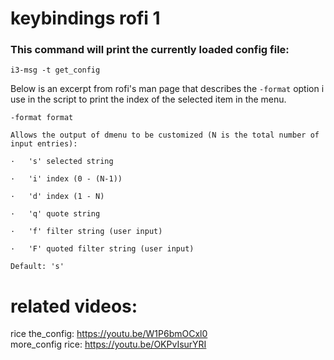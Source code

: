 # keybindings rofi 1

### This command will print the currently loaded config file:
`i3-msg -t get_config`


Below is an excerpt from rofi's man page that describes the `-format` option i use in the script to print the index of the selected item in the menu.  

``` text
-format format

Allows the output of dmenu to be customized (N is the total number of input entries):

·   's' selected string

·   'i' index (0 - (N-1))

·   'd' index (1 - N)

·   'q' quote string

·   'f' filter string (user input)

·   'F' quoted filter string (user input)

Default: 's'
```

# related videos:

rice the_config: https://youtu.be/W1P6bmOCxl0  
more_config rice: https://youtu.be/OKPvIsurYRI  


